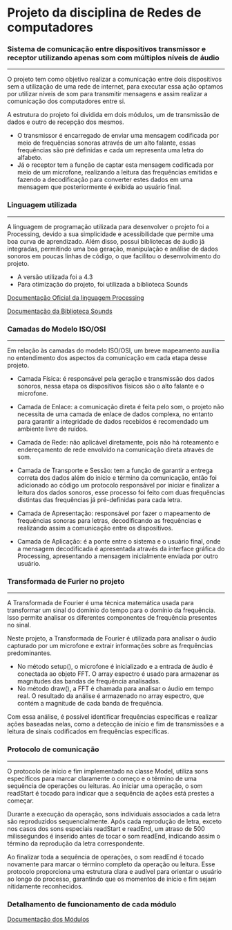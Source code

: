 # Projeto da disciplina de Redes de computadores

### Sistema de comunicação entre dispositivos transmissor e receptor utilizando apenas som com múltiplos níveis de áudio
___

O projeto tem como objetivo realizar a comunicação entre dois dispositivos sem a utilização de uma rede de internet, para executar essa ação optamos por utilizar níveis de som para transmitir mensagens e assim realizar a comunicação dos computadores entre si. 

A estrutura do projeto foi dividida em dois módulos, um de transmissão de dados e outro de recepção dos mesmos. 
- O transmissor é encarregado de enviar uma mensagem codificada por meio de frequências sonoras através de um alto falante, essas frequências são pré definidas e cada um representa uma letra do alfabeto. 
- Já o receptor tem a função de captar esta mensagem codificada por meio de um microfone, realizando a leitura das frequências emitidas e fazendo a decodificação para converter estes dados em uma mensagem que posteriormente é exibida ao usuário final.

### Linguagem utilizada 
___

A linguagem de programação utilizada para desenvolver o projeto foi a Processing, devido a sua simplicidade e acessibilidade que permite uma boa curva de aprendizado. Além disso, possui bibliotecas de áudio já integradas, permitindo uma boa geração, manipulação e análise de dados sonoros em poucas linhas de código, o que facilitou o desenvolvimento do projeto. 

- A versão utilizada foi a 4.3
- Para otimização do projeto, foi utilizada a biblioteca Sounds

[Documentação Oficial da linguagem Processing](https://processing.org/reference)

[Documentação da Biblioteca Sounds](https://processing.org/reference/libraries/sound/index.html)

### Camadas do Modelo ISO/OSI
___

Em relação às camadas do modelo ISO/OSI, um breve mapeamento auxilia no entendimento dos aspectos da comunicação em cada etapa desse projeto. 

- Camada Física: é responsável pela geração e transmissão dos dados sonoros, nessa etapa os dispositivos físicos são o alto falante e o microfone. 

- Camada de Enlace: a comunicação direta é feita pelo som, o projeto não necessita de uma camada de enlace de dados complexa, no entanto para garantir a integridade de dados recebidos é recomendado um ambiente livre de ruídos. 

- Camada de Rede: não aplicável diretamente, pois não há roteamento e endereçamento de rede envolvido na comunicação direta através de som.

- Camada de Transporte e Sessão: tem a função de garantir a entrega correta dos dados além do início e término da comunicação, então foi adicionado ao código um protocolo responsável por iniciar e finalizar a leitura dos dados sonoros, esse processo foi feito com duas frequências distintas das frequências já pré-definidas para cada letra. 

- Camada de Apresentação: responsável por fazer o mapeamento de frequências sonoras para letras, decodificando as frequências e realizando assim a comunicação entre os dispositivos. 

- Camada de Aplicação: é a ponte entre o sistema e o usuário final, onde a mensagem decodificada é apresentada através da interface gráfica do Processing, apresentando a mensagem inicialmente enviada por outro usuário. 

### Transformada de Furier no projeto 
___ 

A Transformada de Fourier é uma técnica matemática usada para transformar um sinal do domínio do tempo para o domínio da frequência. Isso permite analisar os diferentes componentes de frequência presentes no sinal. 

Neste projeto, a Transformada de Fourier é utilizada para analisar o áudio capturado por um microfone e extrair informações sobre as frequências predominantes. 
- No método setup(), o microfone é inicializado e a entrada de áudio é conectada ao objeto FFT. O array espectro é usado para armazenar as magnitudes das bandas de frequência analisadas. 
- No método draw(), a FFT é chamada para analisar o áudio em tempo real. O resultado da análise é armazenado no array espectro, que contém a magnitude de cada banda de frequência.

Com essa análise, é possível identificar frequências específicas e realizar ações baseadas nelas, como a detecção de início e fim de transmissões e a leitura de sinais codificados em frequências específicas.

### Protocolo de comunicação
___ 

O protocolo de início e fim implementado na classe Model, utiliza sons específicos para
marcar claramente o começo e o término de uma sequência de operações ou leituras. Ao
iniciar uma operação, o som readStart é tocado para indicar que a sequência de ações está prestes a começar. 

Durante a execução da operação, sons individuais associados a cada letra são reproduzidos sequencialmente. Após cada reprodução de letra, exceto nos casos dos sons especiais readStart e readEnd, um atraso de 500 milissegundos é inserido antes de tocar o som readEnd, indicando assim o término da reprodução da letra correspondente. 

Ao finalizar toda a sequência de operações, o som readEnd é tocado novamente para marcar o término completo da operação ou leitura. Esse protocolo proporciona uma estrutura clara e audível para orientar o usuário ao longo do processo, garantindo que os momentos de início e fim sejam nitidamente reconhecidos.

### Detalhamento de funcionamento de cada módulo
[Documentação dos Módulos](doc/modulos.md)